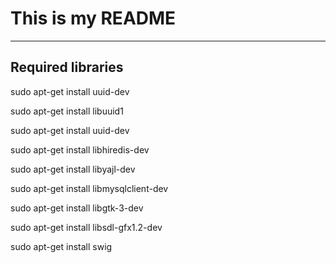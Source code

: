 # This is my README

--------------------
Required libraries
--------------------

sudo apt-get install uuid-dev

sudo apt-get install libuuid1

sudo apt-get install uuid-dev

sudo apt-get install libhiredis-dev

sudo apt-get install libyajl-dev

sudo apt-get install libmysqlclient-dev

sudo apt-get install libgtk-3-dev

sudo apt-get install libsdl-gfx1.2-dev

sudo apt-get install swig
